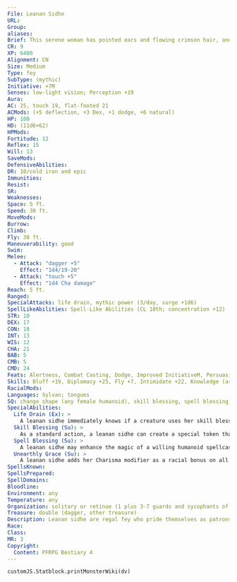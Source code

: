 ```yaml
---
File: Leanan Sidhe
URL: 
Group: 
aliases: 
Brief: This serene woman has pointed ears and flowing crimson hair, and wears an elegant dress and a crown of twigs.
CR: 9
XP: 6400
Alignment: CN
Size: Medium
Type: fey
SubType: (mythic)
Initiative: +7M
Senses: low-light vision; Perception +19
Aura: 
AC: 25, touch 19, flat-footed 21
ACMods: (+5 deflection, +3 Dex, +1 dodge, +6 natural)
HP: 100
HD: (11d6+62)
HPMods: 
Fortitude: 12
Reflex: 15
Will: 13
SaveMods: 
DefensiveAbilities: 
DR: 10/cold iron and epic
Immunities: 
Resist: 
SR: 
Weaknesses: 
Space: 5 ft.
Speed: 30 ft.
MoveMods: 
Burrow: 
Climb: 
Fly: 30 ft.
Maneuverability: good
Swim: 
Melee: 
  - Attack: "dagger +5"
    Effect: "1d4/19-20"
  - Attack: "touch +5"
    Effect: "1d4 Cha damage"
Reach: 5 ft.
Ranged: 
SpecialAttacks: life drain, mythic power (3/day, surge +1d6)
SpellLikeAbilities: Spell-Like Abilities (CL 10th; concentration +12)  At Will-calm emotions (DC 18), crushing despair (DC 20), dimension door (self plus 50 lbs. of objects only)  3/day-animal trance (DC 18), quickened charm person (DC 17)
STR: 10
DEX: 17
CON: 18
INT: 13
WIS: 12
CHA: 21
BAB: 5
CMB: 5
CMD: 24
Feats: Alertness, Combat Casting, Dodge, Improved InitiativeM, PersuasiveM, Quicken Spell-Like Ability (charm person), Spell Focus (enchantment)
Skills: Bluff +19, Diplomacy +25, Fly +7, Intimidate +22, Knowledge (arcana) +12, Knowledge (nobility) +7, Perception +19, Sense Motive +19, Spellcraft +6
RacialMods: 
Languages: Sylvan; tongues
SQ: change shape (any female humanoid), skill blessing, spell blessing, unearthly grace
SpecialAbilities:
  Life Drain (Ex): >
    A leanan sidhe immediately knows if a creature uses her skill blessing or spell blessing. As a standard action at any range, she can expend one use of mythic power to drain 1 point of Constitution from that creature. The leanan sidhe heals 5 hit points or gains 5 temporary hit points for 1 hour (up to a maximum number of temporary hit points equal to her full normal hit points) each time she uses this ability.
  Skill Blessing (Su): >
    As a standard action, a leanan sidhe can create a special token that takes the form of a masterwork artisan's tool for one Craft or Perform skill. The intended recipient of this tool gains a +4 bonus on skill checks made with the token. Like with a cursed item, the recipient prefers to use the token, refuses to get rid of it, and finds that it returns if stolen or discarded. The leanan sidhe can destroy the token as a standard action at any range. She can have a number of tokens in existence equal to her mythic rank.
  Spell Blessing (Su): >
    A leanan sidhe may enhance the magic of a willing humanoid spellcaster by touching him for 1 full round. The blessing allows the target to recall a number of spell levels each day equal to twice the leanan sidhe's mythic rank. This recalling works like a pearl of power, except it works for spellcasters of any class (spontaneous casters recover spent spell slots). The leanan sidhe can end this blessing as a standard action at any range. The number of blessed creatures she can have at the same time is equal to her mythic rank.
  Unearthly Grace (Su): >
    A leanan sidhe adds her Charisma modifier as a racial bonus on all her saving throws and as a deflection bonus to her AC.
SpellsKnown: 
SpellsPrepared: 
SpellDomains: 
Bloodline: 
Environment: any
Temperature: any
Organization: solitary or retinue (1 plus 3-7 guards and sycophants of 1st-3rd level)
Treasure: double (dagger, other treasure)
Description: Leanan sidhe are regal fey who pride themselves as patrons of the arts. By establishing a magical link with a talented mortal performer or artist, the leanan sidhe enhances her target's skill, but slowly feeds on his life energy. Many tragic stories of talented artists who have a creative burst and then fall into obscurity or suddenly die can be attributed to the inf luence of these creatures. A leanan sidhe prefers to avoid direct combat and relies on her minions and devotees to protect her-all of whom hope to become her next special project, despite the cost of this arrangement.
Race: 
Class: 
MR: 3
Copyright:
  Content: PFRPG Bestiary 4
---
```

```dataviewjs
customJS.Statblock.printMonsterWiki(dv)
```

